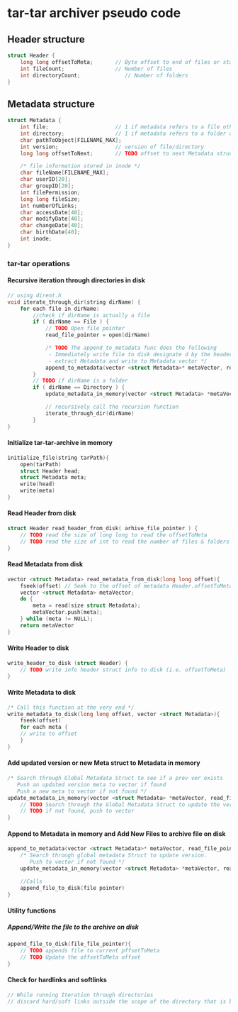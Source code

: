 # tar-tar archiver pseudo code

## Header structure

```C++
struct Header {
    long long offsetToMeta;       // Byte offset to end of files or start of metadata
    int fileCount;                // Number of files
    int directoryCount;              // Number of folders
}
```

## Metadata structure

```C++
struct Metadata {
    int file;                     // 1 if metadata refers to a file otherwise 0
	int directory;                // 1 if metadata refers to a folder otherwise 0
	char pathToObject[FILENAME_MAX];
	int version;                  // version of file/directory
	long long offsetToNext;       // TODO offset to next Metadata struct object

	/* file information stored in inode */
	char fileName[FILENAME_MAX];
	char userID[20];
	char groupID[20];
	int filePermission;
	long long fileSize;
	int numberOfLinks;
	char accessDate[40];
	char modifyDate[40];
	char changeDate[40];
	char birthDate[40];
	int inode;
}
```

### tar-tar operations

#### Recursive iteration through directories in disk

```C++
// using dirent.h
void iterate_through_dir(string dirName) {
    for each file in dirName:
        //check if dirName is actually a file
        if ( dirName == File ) {
            // TODO Open file pointer
            read_file_pointer = open(dirName)

            /* TODO The append_to_metadata func does the following
             - Immediately write file to disk designate d by the header in header pointer
             - extract Metadata and write to Metadata vector */
            append_to_metadata(vector <struct Metadata>* metaVector, read_file_pointer)
        }
        // TODO if dirName is a folder
        if ( dirName == Directory ) {
            update_metadata_in_memory(vector <struct Metadata> *metaVector, read_file_pointer)

            // recursively call the recursion function
            iterate_through_dir(dirName)
        }
}
```

#### Initialize tar-tar-archive in memory

```C++
initialize_file(string tarPath){
    open(tarPath)
    struct Header head;
    struct Metadata meta;
    write(head)
    write(meta)
}
```

#### Read Header from disk
```C++
struct Header read_header_from_disk( arhive_file_pointer ) {
    // TODO read the size of long long to read the offsetToMeta
    // TODO read the size of int to read the number of files & folders
}
```

#### Read Metadata from disk

```C++
vector <struct Metadata> read_metadata_from_disk(long long offset){
    fseek(offset) // Seek to the offset of metadata Header.offsetToMeta
    vector <struct Metadata> metaVector;
    do {
        meta = read(size struct Metadata);
        metaVector.push(meta);
    } while (meta != NULL);
    return metaVector
}
```

#### Write Header to disk
```C++
write_header_to_disk (struct Header) {
    // TODO write info header struct info to disk (i.e. offsetToMeta)
}
```

#### Write Metadata to disk

```C++
/* Call this function at the very end */
write_metadata_to_disk(long long offset, vector <struct Metadata>){
    fseek(offset)
    for each meta {
    // write to offset
    }
}
```

#### Add updated version or new Meta struct to Metadata in memory

```C++
/* Search through Global Metadata Struct to see if a prev ver exists
   Push an updated version meta to vector if found
   Push a new meta to vector if not found */
update_metadata_in_memory(vector <struct Metadata> *metaVector, read_file_pointer) {
    // TODO Search through the Global Metadata Struct to update the version
    // TODO if not found, push to vector
}
```

#### Append to Metadata in memory and Add New Files to archive file on disk

```C++
append_to_metadata(vector <struct Metadata>* metaVector, read_file_pointer){
    /* Search through global metadata Struct to update version.
       Push to vector if not found */
    update_metadata_in_memory(vector <struct Metadata> *metaVector, read_file_pointer)

    //Calls
    append_file_to_disk(file pointer)
}
```

#### Utility functions

##### Append/Write the file to the archive on disk

```C++
append_file_to_disk(file_file_pointer){
    // TODO appends file to current pffsetToMeta
    // TODO Update the offsetToMeta offset
}
```

#### Check for hardlinks and softlinks

```C++
// While running Iteration through directories
// discard hard/soft links outside the scope of the directory that is being archived



```
